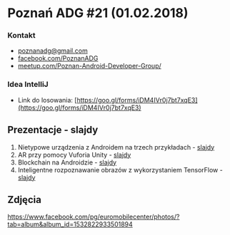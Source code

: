# Poznań ADG #21 (01.02.2018)

### Kontakt
* [poznanadg@gmail.com](mailto:poznanadg@gmail.com)
* [facebook.com/PoznanADG](http://facebook.com/PoznanADG)
* [meetup.com/Poznan-Android-Developer-Group/ ](http://meetup.com/Poznan-Android-Developer-Group/)

### Idea IntelliJ
* Link do losowania: [https://goo.gl/forms/iDM4IVr0j7bt7xqE3](https://goo.gl/forms/iDM4IVr0j7bt7xqE3)


## Prezentacje - slajdy
1. Nietypowe urządzenia z Androidem na trzech przykładach - [slajdy](https://goo.gl/z8pfih)
2. AR przy pomocy Vuforia Unity - [slajdy](https://goo.gl/dLFzND)
3. Blockchain na Androidzie - [slajdy](https://goo.gl/d5emzj)
4. Inteligentne rozpoznawanie obrazów z wykorzystaniem TensorFlow - [slajdy](https://goo.gl/BwjssG)

## Zdjęcia
https://www.facebook.com/pg/euromobilecenter/photos/?tab=album&album_id=1532822933501894
